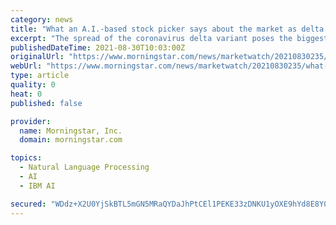 ```yaml
---
category: news
title: "What an A.I.-based stock picker says about the market as delta variant delays 'return to office'"
excerpt: "The spread of the coronavirus delta variant poses the biggest threat to emerging-market economies, while a delayed \"return-to-office\" environment is a positive for earlier pandemic winners and residential real estate,"
publishedDateTime: 2021-08-30T10:03:00Z
originalUrl: "https://www.morningstar.com/news/marketwatch/20210830235/what-an-ai-based-stock-picker-says-about-the-market-as-delta-variant-delays-return-to-office"
webUrl: "https://www.morningstar.com/news/marketwatch/20210830235/what-an-ai-based-stock-picker-says-about-the-market-as-delta-variant-delays-return-to-office"
type: article
quality: 0
heat: 0
published: false

provider:
  name: Morningstar, Inc.
  domain: morningstar.com

topics:
  - Natural Language Processing
  - AI
  - IBM AI

secured: "WDdz+X2U0YjSkBTL5mGN5MRaQYDaJhPtCEl1PEKE33zDNKU1yOXE9hYd8E8Y0ybFqgYXHZPQ607pU83RcpGWM7Lyl3BpG/0OyOjIoEOuVliGf+64UtvTlwlZqSnmSg70PJwbD4HRLnREXhSi9gznviVxh0LSaQ/bXxh8u7QvbbTekmrnPmcH+fRs5yCnFtNURoBRluu4b0B599Vc4vBoWPgB+FFr2+L48GEBmi96zFuDFFwAQoD8r4cSfEEigk3owMy94wlaZwkN2hjgHUOsHznpOLebELi4TBKD26SS+Pjwv7XL/FHOq4QV8RVkR5rquj0Q0PTUjaBh9d/8BT9MgznJsB35dDp11mlru8VQmOY=;mV4/nfSMWgN9wyUuJhBpJA=="
---
```


